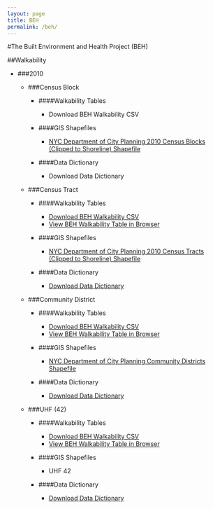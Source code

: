 ```yaml
---
layout: page
title: BEH
permalink: /beh/
---
```



#The Built Environment and Health Project (BEH) 

##Walkability


* ###2010

	* ###Census Block
	
		* ####Walkability Tables
		
			* Download BEH Walkability CSV
			
		* ####GIS Shapefiles
		
			* [NYC Department of City Planning 2010 Census Blocks (Clipped to Shoreline) Shapefile](http://www.nyc.gov/html/dcp/download/bytes/nycb2010_14d.zip)
			
		* ####Data Dictionary
		
			* Download Data Dictionary
			
	* ###Census Tract
	
		* ####Walkability Tables
		
			* [Download BEH Walkability CSV](https://raw.githubusercontent.com/nygeog/beh_public/master/data/walkability/data/t10_walkability_recalc.csv)
			* [View BEH Walkability Table in Browser](https://github.com/nygeog/beh_public/blob/master/data/walkability/data/t10_walkability_recalc.csv)
			
		* ####GIS Shapefiles
		
			* [NYC Department of City Planning 2010 Census Tracts (Clipped to Shoreline) Shapefile](http://www.nyc.gov/html/dcp/download/bytes/nyct2010_14d.zip)
			
		* ####Data Dictionary
		
			* [Download Data Dictionary](https://github.com/nygeog/beh_public/blob/master/data/walkability/docs/walkability-gis-codebook-2010-tracts-20150112.pdf?raw=true)
			
	* ###Community District
	
		* ####Walkability Tables
		
			* [Download BEH Walkability CSV](https://raw.githubusercontent.com/nygeog/beh_public/master/data/walkability/data/comdist_gis_metrics_11dec2014.csv)
			* [View BEH Walkability Table in Browser](https://github.com/nygeog/beh_public/blob/master/data/walkability/data/comdist_gis_metrics_11dec2014.csv)
			
		* ####GIS Shapefiles
		
			* [NYC Department of City Planning Community Districts Shapefile](http://www.nyc.gov/html/dcp/download/bytes/nycd_14d.zip)
			
		* ####Data Dictionary
		
			* [Download Data Dictionary](https://github.com/nygeog/beh_public/blob/master/data/walkability/docs/GIS-Codebook-CommunityDistricts-12dec2014.pdf?raw=true)
	* ###UHF (42)
	
		* ####Walkability Tables
		
			* [Download BEH Walkability CSV](https://raw.githubusercontent.com/nygeog/beh_public/master/data/walkability/data/uhf42_gis_metrics_11dec2014.csv)
			* [View BEH Walkability Table in Browser](https://github.com/nygeog/beh_public/blob/master/data/walkability/data/uhf42_gis_metrics_11dec2014.csv)
			
		* ####GIS Shapefiles
		
			* UHF 42
			
		* ####Data Dictionary
		
			* [Download Data Dictionary](https://github.com/nygeog/beh_public/blob/master/data/walkability/docs/GIS-Codebook-UHF42-12dec2014.pdf?raw=true)
	
